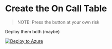 # Create the On Call Table

>NOTE: Press the button at your own risk

Deploy them both (maybe)

[![Deploy to Azure](https://azuredeploy.net/deploybutton.png)](https://azuredeploy.net/)